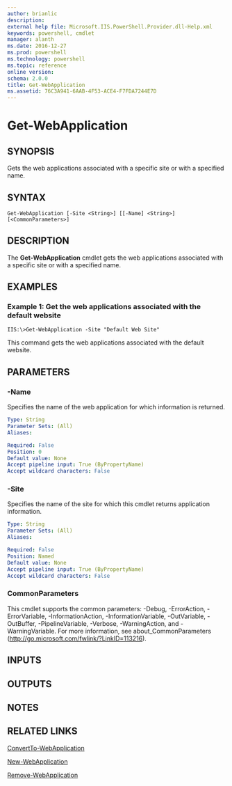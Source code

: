 ```yaml
---
author: brianlic
description: 
external help file: Microsoft.IIS.PowerShell.Provider.dll-Help.xml
keywords: powershell, cmdlet
manager: alanth
ms.date: 2016-12-27
ms.prod: powershell
ms.technology: powershell
ms.topic: reference
online version: 
schema: 2.0.0
title: Get-WebApplication
ms.assetid: 76C3A941-6AAB-4F53-ACE4-F7FDA7244E7D
---
```


# Get-WebApplication

## SYNOPSIS
Gets the web applications associated with a specific site or with a specified name.

## SYNTAX

```
Get-WebApplication [-Site <String>] [[-Name] <String>] [<CommonParameters>]
```

## DESCRIPTION
The **Get-WebApplication** cmdlet gets the web applications associated with a specific site or with a specified name.

## EXAMPLES

### Example 1: Get the web applications associated with the default website
```
IIS:\>Get-WebApplication -Site "Default Web Site"
```

This command gets the web applications associated with the default website.

## PARAMETERS

### -Name
Specifies the name of the web application for which information is returned.

```yaml
Type: String
Parameter Sets: (All)
Aliases: 

Required: False
Position: 0
Default value: None
Accept pipeline input: True (ByPropertyName)
Accept wildcard characters: False
```

### -Site
Specifies the name of the site for which this cmdlet returns application information.

```yaml
Type: String
Parameter Sets: (All)
Aliases: 

Required: False
Position: Named
Default value: None
Accept pipeline input: True (ByPropertyName)
Accept wildcard characters: False
```

### CommonParameters
This cmdlet supports the common parameters: -Debug, -ErrorAction, -ErrorVariable, -InformationAction, -InformationVariable, -OutVariable, -OutBuffer, -PipelineVariable, -Verbose, -WarningAction, and -WarningVariable. For more information, see about_CommonParameters (http://go.microsoft.com/fwlink/?LinkID=113216).

## INPUTS

## OUTPUTS

## NOTES

## RELATED LINKS

[ConvertTo-WebApplication](./ConvertTo-WebApplication.md)

[New-WebApplication](./New-WebApplication.md)

[Remove-WebApplication](./Remove-WebApplication.md)

